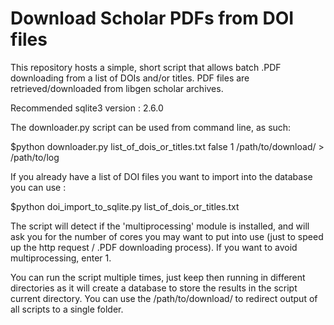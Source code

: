 # Download Scholar PDFs from DOI files
This repository hosts a simple, short script that allows batch .PDF downloading from a list of DOIs and/or titles. PDF files are retrieved/downloaded from libgen scholar archives.

Recommended sqlite3 version : 2.6.0 

The downloader.py script can be used from command line, as such:

$python downloader.py list_of_dois_or_titles.txt false 1  /path/to/download/ > /path/to/log

If you already have a list of DOI files you want to import into the database you can use :

$python doi_import_to_sqlite.py list_of_dois_or_titles.txt

The script will detect if the 'multiprocessing' module is installed, and will ask you for the number of cores you may want to put into use (just to speed up the http request / .PDF downloading process). If you want to avoid multiprocessing, enter 1.

You can run the script multiple times, just keep then running in different directories as it will create a database to store the results in the script current directory. You can use the /path/to/download/ to redirect output of all scripts to a single folder.
